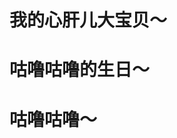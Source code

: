 <!--
 * @Author: Evan Zuo v_wangxiangbo01@baidu.com
 * @Date: 2022-05-15 17:03:50
 * @LastEditors: Evan Zuo v_wangxiangbo01@baidu.com
 * @LastEditTime: 2022-05-31 12:25:21
 * @FilePath: /MyBlog/docs/me.md
 * @Description: 这是默认设置,请设置`customMade`, 打开koroFileHeader查看配置 进行设置: https://github.com/OBKoro1/koro1FileHeader/wiki/%E9%85%8D%E7%BD%AE
-->
# 我的心肝儿大宝贝～
<OtherComponent></OtherComponent>

# 咕噜咕噜的生日～
<CatBirth></CatBirth>
# 咕噜咕噜～
<Cat></Cat>